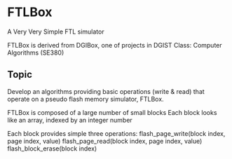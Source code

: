 # FTLBox
A Very Very Simple FTL simulator

FTLBox is derived from DGIBox, one of projects in DGIST Class: Computer Algorithms (SE380)


## Topic
Develop an algorithms providing basic operations (write & read) that operate on a pseudo flash memory simulator, FTLBox.

FTLBox is composed of a large number of small blocks
	Each block looks like an array, indexed by an integer number

Each block provides simple three operations:
	flash_page_write(block index, page index, value)
	flash_page_read(block index, page index, value)
	flash_block_erase(block index)
